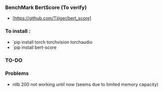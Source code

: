 ### BenchMark BertScore (To verify)
- [https://github.com/Tiiiger/bert_score]


### To install : 
- `pip install torch torchvision torchaudio
- `pip install bert-score


### TO-DO

### Problems
- nllb 200 not working until now (seems due to limited memory capacity)
